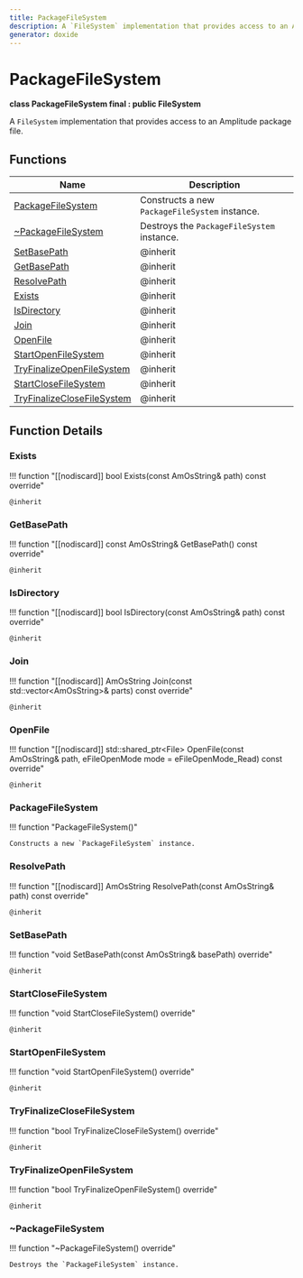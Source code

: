 ```yaml
---
title: PackageFileSystem
description: A `FileSystem` implementation that provides access to an Amplitude package file.
generator: doxide
---
```



# PackageFileSystem

**class  PackageFileSystem final : public FileSystem**


A `FileSystem` implementation that provides access to an Amplitude package file.


    


## Functions

| Name | Description |
| ---- | ----------- |
| [PackageFileSystem](#PackageFileSystem) | Constructs a new `PackageFileSystem` instance.  |
| [~PackageFileSystem](#_u007ePackageFileSystem) | Destroys the `PackageFileSystem` instance.  |
| [SetBasePath](#SetBasePath) |  @inherit  |
| [GetBasePath](#GetBasePath) |  @inherit  |
| [ResolvePath](#ResolvePath) |  @inherit  |
| [Exists](#Exists) |  @inherit  |
| [IsDirectory](#IsDirectory) |  @inherit  |
| [Join](#Join) |  @inherit  |
| [OpenFile](#OpenFile) |  @inherit  |
| [StartOpenFileSystem](#StartOpenFileSystem) |  @inherit  |
| [TryFinalizeOpenFileSystem](#TryFinalizeOpenFileSystem) |  @inherit  |
| [StartCloseFileSystem](#StartCloseFileSystem) |  @inherit  |
| [TryFinalizeCloseFileSystem](#TryFinalizeCloseFileSystem) |  @inherit  |

## Function Details

### Exists<a name="Exists"></a>
!!! function "[[nodiscard]] bool Exists(const AmOsString&amp; path) const override"

    
    @inherit
            
    

### GetBasePath<a name="GetBasePath"></a>
!!! function "[[nodiscard]] const AmOsString&amp; GetBasePath() const override"

    
    @inherit
            
    

### IsDirectory<a name="IsDirectory"></a>
!!! function "[[nodiscard]] bool IsDirectory(const AmOsString&amp; path) const override"

    
    @inherit
            
    

### Join<a name="Join"></a>
!!! function "[[nodiscard]] AmOsString Join(const std::vector&lt;AmOsString&gt;&amp; parts) const override"

    
    @inherit
            
    

### OpenFile<a name="OpenFile"></a>
!!! function "[[nodiscard]] std::shared_ptr&lt;File&gt; OpenFile(const AmOsString&amp; path, eFileOpenMode mode = eFileOpenMode_Read) const override"

    
    @inherit
            
    

### PackageFileSystem<a name="PackageFileSystem"></a>
!!! function "PackageFileSystem()"

    
    Constructs a new `PackageFileSystem` instance.
             
    
    
    

### ResolvePath<a name="ResolvePath"></a>
!!! function "[[nodiscard]] AmOsString ResolvePath(const AmOsString&amp; path) const override"

    
    @inherit
            
    

### SetBasePath<a name="SetBasePath"></a>
!!! function "void SetBasePath(const AmOsString&amp; basePath) override"

    
    @inherit
            
    

### StartCloseFileSystem<a name="StartCloseFileSystem"></a>
!!! function "void StartCloseFileSystem() override"

    
    @inherit
            
    

### StartOpenFileSystem<a name="StartOpenFileSystem"></a>
!!! function "void StartOpenFileSystem() override"

    
    @inherit
            
    

### TryFinalizeCloseFileSystem<a name="TryFinalizeCloseFileSystem"></a>
!!! function "bool TryFinalizeCloseFileSystem() override"

    
    @inherit
            
    

### TryFinalizeOpenFileSystem<a name="TryFinalizeOpenFileSystem"></a>
!!! function "bool TryFinalizeOpenFileSystem() override"

    
    @inherit
            
    

### ~PackageFileSystem<a name="_u007ePackageFileSystem"></a>
!!! function "~PackageFileSystem() override"

    
    Destroys the `PackageFileSystem` instance.
             
    
    
    

